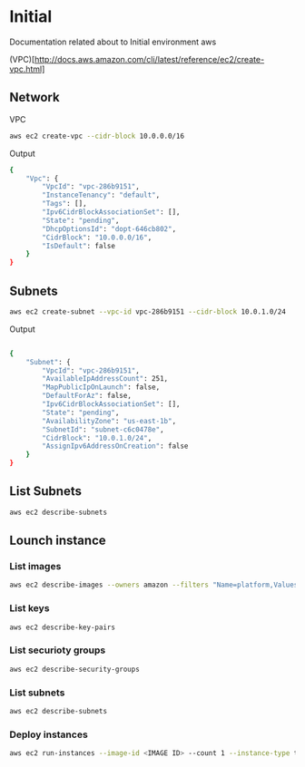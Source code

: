 # Initial

Documentation related about to Initial environment aws

(VPC)[http://docs.aws.amazon.com/cli/latest/reference/ec2/create-vpc.html]

## Network

VPC

```sh
aws ec2 create-vpc --cidr-block 10.0.0.0/16
```

Output

```sh
{
    "Vpc": {
        "VpcId": "vpc-286b9151",
        "InstanceTenancy": "default",
        "Tags": [],
        "Ipv6CidrBlockAssociationSet": [],
        "State": "pending",
        "DhcpOptionsId": "dopt-646cb802",
        "CidrBlock": "10.0.0.0/16",
        "IsDefault": false
    }
}
```

## Subnets

```sh
aws ec2 create-subnet --vpc-id vpc-286b9151 --cidr-block 10.0.1.0/24
```

Output

```sh

{
    "Subnet": {
        "VpcId": "vpc-286b9151",
        "AvailableIpAddressCount": 251,
        "MapPublicIpOnLaunch": false,
        "DefaultForAz": false,
        "Ipv6CidrBlockAssociationSet": [],
        "State": "pending",
        "AvailabilityZone": "us-east-1b",
        "SubnetId": "subnet-c6c0478e",
        "CidrBlock": "10.0.1.0/24",
        "AssignIpv6AddressOnCreation": false
    }
}

```

## List Subnets

```sh
aws ec2 describe-subnets
```

## Lounch instance

### List images

```sh
aws ec2 describe-images --owners amazon --filters "Name=platform,Values=linux""
```

### List keys

```sh
aws ec2 describe-key-pairs
```

### List securioty groups

```sh
aws ec2 describe-security-groups
```

### List subnets

```sh
aws ec2 describe-subnets
```

### Deploy instances

```sh
aws ec2 run-instances --image-id <IMAGE ID> --count 1 --instance-type t2.micro --key-name <MINHA CHAVE> --security-group-ids <SECURITY GROUP ID> --subnet-id <SUBNETID>

```